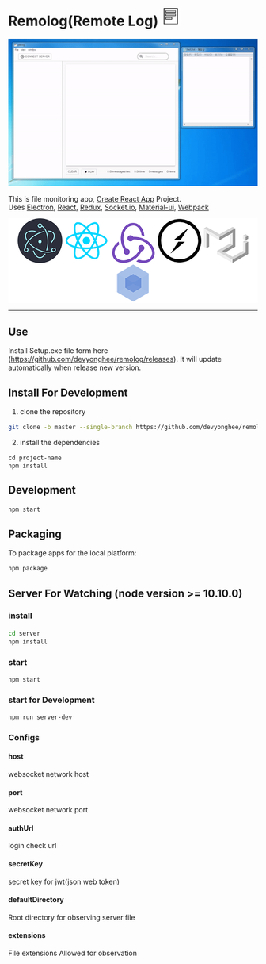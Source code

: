 # Remolog(Remote Log) ![remolog](./images/icon.png)

<div align="center" >

![example](./images/example.gif)

</div>

This is file monitoring app, [Create React App](https://reactjs.org/docs/create-a-new-react-app.html) Project.  
Uses [Electron](http://electron.atom.io/), [React](https://reactjs.org/), [Redux](https://github.com/reactjs/redux), [Socket.io](https://socket.io/), [Material-ui](https://material-ui.com/), [Webpack](https://webpack.js.org/)   

<div style="background-color: white; vertical-align: center" align="center" >

[![electron](./images/electron.png)](http://electron.atom.io/)
[![react](./images/react.png)](https://reactjs.org/)
[![redux](./images/redux.png)](https://github.com/reactjs/redux)
[![socketio](./images/socketio.png)](https://socket.io/)
[![material-ui](./images/material-ui.png)](https://material-ui.com/)
[![webpack](./images/webpack.png)](https://webpack.js.org/)

</div>

---

## Use
Install Setup.exe file form here (https://github.com/devyonghee/remolog/releases).
It will update automatically when release new version.

## Install For Development
1. clone the repository
```bash 
git clone -b master --single-branch https://github.com/devyonghee/remolog.git project-name
```

2. install the dependencies 
```
cd project-name
npm install
```

## Development
```bash
npm start
```

## Packaging
To package apps for the local platform:
```bash
npm package
```

## Server For Watching (node version >= 10.10.0)
### install 
```bash 
cd server
npm install
```

### start
```bash
npm start
```

### start for Development
```bash 
npm run server-dev
```

### Configs

#### host
websocket network host
#### port
websocket network port
#### authUrl
login check url
#### secretKey
secret key for jwt(json web token) 
#### defaultDirectory
Root directory for observing server file  
#### extensions
File extensions Allowed for observation

